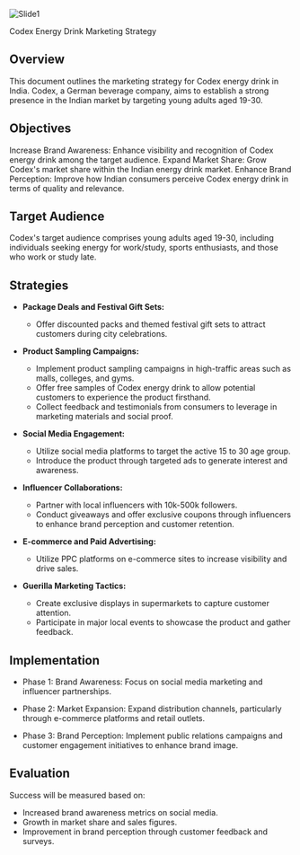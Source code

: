 ![Slide1](https://github.com/krushna-Thakare/Codex-Beverage/assets/154303001/94007ab4-fbe2-43be-91ff-1932c7bc03b1)

Codex Energy Drink Marketing Strategy
## Overview
This document outlines the marketing strategy for Codex energy drink in India. Codex, a German beverage company, aims to establish a strong presence in the Indian market by targeting young adults aged 19-30.

## Objectives

Increase Brand Awareness: Enhance visibility and recognition of Codex energy drink among the target audience.
Expand Market Share: Grow Codex's market share within the Indian energy drink market.
Enhance Brand Perception: Improve how Indian consumers perceive Codex energy drink in terms of quality and relevance.

## Target Audience

Codex's target audience comprises young adults aged 19-30, including individuals seeking energy for work/study, sports enthusiasts, and those who work or study late.

## Strategies

* **Package Deals and Festival Gift Sets:**
   * Offer discounted packs and themed festival gift sets to attract customers during city celebrations.

* **Product Sampling Campaigns:**
   * Implement product sampling campaigns in high-traffic areas such as malls, colleges, and gyms.
   * Offer free samples of Codex energy drink to allow potential customers to experience the product firsthand.
   * Collect feedback and testimonials from consumers to leverage in marketing materials and social proof.

* **Social Media Engagement:**
   * Utilize social media platforms to target the active 15 to 30 age group.
   * Introduce the product through targeted ads to generate interest and awareness.

* **Influencer Collaborations:**
   * Partner with local influencers with 10k-500k followers.
   * Conduct giveaways and offer exclusive coupons through influencers to enhance brand perception and customer retention.

* **E-commerce and Paid Advertising:**
   * Utilize PPC platforms on e-commerce sites to increase visibility and drive sales.

* **Guerilla Marketing Tactics:**
   * Create exclusive displays in supermarkets to capture customer attention.
   * Participate in major local events to showcase the product and gather feedback.

## Implementation
* Phase 1: Brand Awareness:
Focus on social media marketing and influencer partnerships.

* Phase 2: Market Expansion:
Expand distribution channels, particularly through e-commerce platforms and retail outlets.

* Phase 3: Brand Perception:
Implement public relations campaigns and customer engagement initiatives to enhance brand image.

## Evaluation
Success will be measured based on:

* Increased brand awareness metrics on social media.
* Growth in market share and sales figures.
* Improvement in brand perception through customer feedback and surveys.
